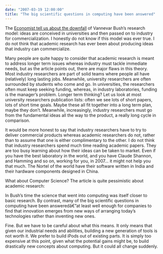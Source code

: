 ```yaml
---
date: "2007-03-19 12:00:00"
title: "The big scientific questions in computing have been answered"
---
```




The [Economist tell us about the downfall](http://www.economist.com/node/8769863) of Vannevar Bush&rsquo;s research model: ideas are conceived in universities and then passed on to industry for commercialization. I honestly do not know if this model was ever true. I do not think that academic research has ever been about producing ideas that industry can commercialize.

Many people are quite happy to consider that academic research is meant to address longer term issues whereas industry must tackle immediate needs, but as the article points out, there are major flaws in this theory. Most industry researchers are part of solid teams where people all have (relatively) long lasting jobs. Meanwhile, university researchers are often surrounded by students who come and go. In universities, the researchers often must keep seeking funding, whereas, in industry laboratories, funding is the manager&rsquo;s problem. Longer term thinking? Let us look at most university researchers publication lists: often we see lots of short papers, lots of short time goals. Maybe these all fit together into a long term plan, maybe they don&rsquo;t. Meanwhile, increasingly, industry researchers must go from the fundamental ideas all the way to the product, a really long cycle in comparison.

It would be more honest to say that industry researchers have to try to deliver commercial products whereas academic researchers do not, rather than to assume that one is either complimentary to the other. I do not think that industry researchers spend much time reading academic papers. They are too busy learning about how their ideas can be taken to market. Even if you have the best laboratory in the world, and you have Claude Shannon, and Hamming and so on, working for you, in 2007&hellip; it might not help you that much. The Nortel of the world have their software written in India and their hardware components designed in China.

What about Computer Science? The article is quite pessimistic about academic research:

> 
In Bush&rsquo;s time the science that went into computing was itself closer to basic research. By contrast, many of the big scientific questions in computing have been answeredâ€”at least well enough for companies to find that innovation emerges from new ways of arranging today&rsquo;s technologies rather than inventing new ones. 


Fine. But we have to be careful about what this means. It only means that given our industrial needs and abilities, building a new generation of tools is not worth it. We prefer to build iPods out of existing parts. It is simply too expensive at this point, given what the potential gains might be, to build drastically new concepts about computing. But it could all change suddenly.

